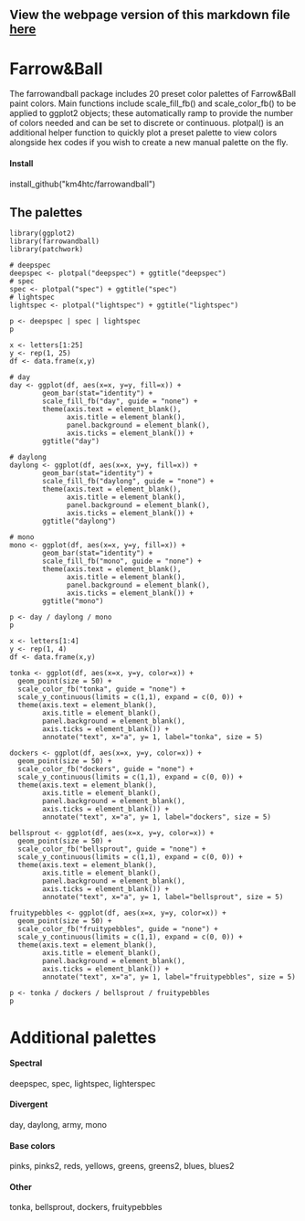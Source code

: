 ## View the webpage version of this markdown file [here](https://km4htc.github.io/farrowandball/)

# Farrow&Ball
The farrowandball package includes 20 preset color palettes of Farrow&Ball paint colors. Main functions include scale_fill_fb() and scale_color_fb() to be applied to ggplot2 objects; these automatically ramp to provide the number of colors needed and can be set to discrete or continuous. plotpal() is an additional helper function to quickly plot a preset palette to view colors alongside hex codes if you wish to create a new manual palette on the fly.

#### Install
install_github("km4htc/farrowandball")

## The palettes
```{r}
library(ggplot2)
library(farrowandball)
library(patchwork)
```

```{r}
# deepspec
deepspec <- plotpal("deepspec") + ggtitle("deepspec")
# spec
spec <- plotpal("spec") + ggtitle("spec")
# lightspec
lightspec <- plotpal("lightspec") + ggtitle("lightspec")

p <- deepspec | spec | lightspec
p
```

```{r}
x <- letters[1:25]
y <- rep(1, 25)
df <- data.frame(x,y)

# day
day <- ggplot(df, aes(x=x, y=y, fill=x)) +
        geom_bar(stat="identity") +
        scale_fill_fb("day", guide = "none") +
        theme(axis.text = element_blank(),
              axis.title = element_blank(),
              panel.background = element_blank(),
              axis.ticks = element_blank()) +
        ggtitle("day")
  
# daylong
daylong <- ggplot(df, aes(x=x, y=y, fill=x)) +
        geom_bar(stat="identity") +
        scale_fill_fb("daylong", guide = "none") +
        theme(axis.text = element_blank(),
              axis.title = element_blank(),
              panel.background = element_blank(),
              axis.ticks = element_blank()) +
        ggtitle("daylong")

# mono
mono <- ggplot(df, aes(x=x, y=y, fill=x)) +
        geom_bar(stat="identity") +
        scale_fill_fb("mono", guide = "none") +
        theme(axis.text = element_blank(),
              axis.title = element_blank(),
              panel.background = element_blank(),
              axis.ticks = element_blank()) +
        ggtitle("mono")

p <- day / daylong / mono
p
```

```{r}
x <- letters[1:4]
y <- rep(1, 4)
df <- data.frame(x,y)

tonka <- ggplot(df, aes(x=x, y=y, color=x)) +
  geom_point(size = 50) +
  scale_color_fb("tonka", guide = "none") +
  scale_y_continuous(limits = c(1,1), expand = c(0, 0)) +
  theme(axis.text = element_blank(),
        axis.title = element_blank(),
        panel.background = element_blank(),
        axis.ticks = element_blank()) +
        annotate("text", x="a", y= 1, label="tonka", size = 5)

dockers <- ggplot(df, aes(x=x, y=y, color=x)) +
  geom_point(size = 50) +
  scale_color_fb("dockers", guide = "none") +
  scale_y_continuous(limits = c(1,1), expand = c(0, 0)) +
  theme(axis.text = element_blank(),
        axis.title = element_blank(),
        panel.background = element_blank(),
        axis.ticks = element_blank()) +
        annotate("text", x="a", y= 1, label="dockers", size = 5)

bellsprout <- ggplot(df, aes(x=x, y=y, color=x)) +
  geom_point(size = 50) +
  scale_color_fb("bellsprout", guide = "none") +
  scale_y_continuous(limits = c(1,1), expand = c(0, 0)) +
  theme(axis.text = element_blank(),
        axis.title = element_blank(),
        panel.background = element_blank(),
        axis.ticks = element_blank()) +
        annotate("text", x="a", y= 1, label="bellsprout", size = 5)

fruitypebbles <- ggplot(df, aes(x=x, y=y, color=x)) +
  geom_point(size = 50) +
  scale_color_fb("fruitypebbles", guide = "none") +
  scale_y_continuous(limits = c(1,1), expand = c(0, 0)) +
  theme(axis.text = element_blank(),
        axis.title = element_blank(),
        panel.background = element_blank(),
        axis.ticks = element_blank()) +
        annotate("text", x="a", y= 1, label="fruitypebbles", size = 5)

p <- tonka / dockers / bellsprout / fruitypebbles
p
```


# Additional palettes
#### Spectral
deepspec,
spec,
lightspec,
lighterspec

#### Divergent
day,
daylong,
army,
mono

#### Base colors
pinks,
pinks2,
reds,
yellows,
greens,
greens2,
blues,
blues2

#### Other
tonka,
bellsprout,
dockers,
fruitypebbles
